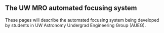 ## The UW MRO automated focusing system

These pages will describe the automated focusing system being developed by students in UW Astronomy Undergrad Engineering Group (AUEG).
